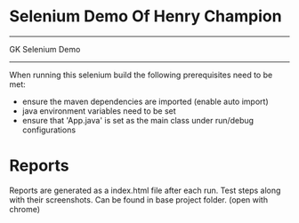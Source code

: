 # Selenium Demo Of Henry Champion
__________
GK Selenium Demo
________________

When running this selenium build the following prerequisites need to be met:
- ensure the maven dependencies are imported (enable auto import)
- java environment variables need to be set 
- ensure that 'App.java' is set as the main class under run/debug configurations



# Reports

Reports are generated as a index.html file after each run. Test steps along with their screenshots. Can be found in base project folder. (open with chrome)
